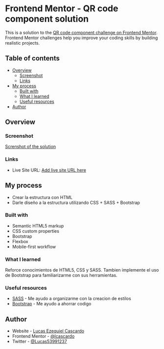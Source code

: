 # Frontend Mentor - QR code component solution

This is a solution to the [QR code component challenge on Frontend Mentor](https://www.frontendmentor.io/challenges/qr-code-component-iux_sIO_H). Frontend Mentor challenges help you improve your coding skills by building realistic projects. 

## Table of contents

- [Overview](#overview)
  - [Screenshot](#screenshot)
  - [Links](#links)
- [My process](#my-process)
  - [Built with](#built-with)
  - [What I learned](#what-i-learned)
  - [Useful resources](#useful-resources)
- [Author](#author)

## Overview

### Screenshot

[Screnshot of the solution](images/screenshot.png)

### Links

- Live Site URL: [Add live site URL here](https://your-live-site-url.com)

## My process

- Crear la estructura con HTML
- Darle diseño a la estructura utilizando CSS + SASS + Bootstrap

### Built with

- Semantic HTML5 markup
- CSS custom properties
- Bootstrap
- Flexbox
- Mobile-first workflow

### What I learned

Reforce conocimientos de HTML5, CSS y SASS. Tambien implemente el uso de Bootstrap para familiarizarme con sus herramientas.

### Useful resources

- [SASS](https://sass-lang.com/) - Me ayudo a organizarme con la creacion de estilos
- [Bootstrap](https://getbootstrap.com/) - Me ayudo a ahorrar codigo

## Author

- Website - [Lucas Ezequiel Cascardo](https://lcascardo.github.io/FrontendMentor-QRCodeComponent/)
- Frontend Mentor - [@lcascardo](https://www.frontendmentor.io/profile/lcascardo)
- Twitter - [@Lucas53991237](https://twitter.com/Lucas53991237)

